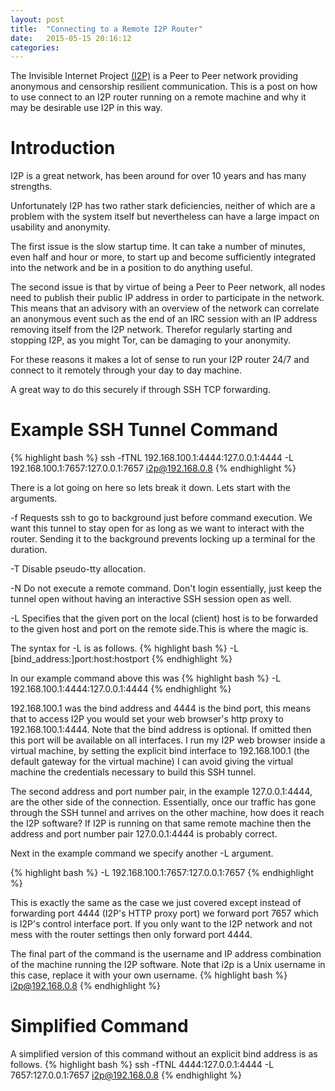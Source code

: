 ```yaml
---
layout: post
title:  "Connecting to a Remote I2P Router"
date:   2015-05-15 20:16:12
categories: 
---
```


The Invisible Internet Project [(I2P)](https://geti2p.net/en/about/intro) is a Peer to Peer network providing anonymous and censorship resilient communication. This is a post on how to use connect to an I2P router running on a remote machine and why it may be desirable use I2P in this way.

Introduction
===========

I2P is a great network, has been around for over 10 years and has many strengths.

Unfortunately I2P has two rather stark deficiencies, neither of which are a problem with the system itself but nevertheless can have a large impact on usability and anonymity. 

The first issue is the slow startup time. It can take a number of minutes, even half and hour or more, to start up and become sufficiently integrated into the network and be in a position to do anything useful. 

The second issue is that by virtue of being a Peer to Peer network, all nodes need to publish their public IP address in order to participate in the network. This means that an advisory with an overview of the network can correlate an anonymous event such as the end of an IRC session with an IP address removing itself from the I2P network. Therefor regularly starting and stopping I2P, as you might Tor, can be damaging to your anonymity.

For these reasons it makes a lot of sense to run your I2P router 24/7 and connect to it remotely through your day to day machine.

A great way to do this securely if through SSH TCP forwarding.

Example SSH Tunnel Command
=================

{% highlight bash %}
ssh -fTNL 192.168.100.1:4444:127.0.0.1:4444 -L 192.168.100.1:7657:127.0.0.1:7657 i2p@192.168.0.8
{% endhighlight %}

There is a lot going on here so lets break it down.
Lets start with the arguments.

-f      Requests ssh to go to background just before command execution. We want this tunnel to stay open for as long as we want to interact with the router. Sending it to the background prevents locking up a terminal for the duration.

  -T      Disable pseudo-tty allocation.

  -N      Do not execute a remote command. Don't login essentially, just keep the tunnel open without having an interactive SSH session open as well.

  -L Specifies that the given port on the local (client) host is to be forwarded to the given host and port on the remote side.This is where the magic is. 

The syntax for -L is as follows.
{% highlight bash %}
    -L [bind_address:]port:host:hostport
{% endhighlight %}

In our example command above this was 
{% highlight bash %}
-L 192.168.100.1:4444:127.0.0.1:4444 
{% endhighlight %}

192.168.100.1 was the bind address and 4444 is the bind port, this means that to access I2P you would set your web browser's http proxy to 192.168.100.1:4444. Note that the bind address is optional. If omitted then this port will be available on all interfaces. I run my I2P web browser inside a virtual machine, by setting the explicit bind interface to 192.168.100.1 (the default gateway for the virtual machine) I can avoid giving the virtual machine the credentials necessary to build this SSH tunnel.

The second address and port number pair, in the example 127.0.0.1:4444, are the other side of the connection. Essentially, once our traffic has gone through the SSH tunnel and arrives on the other machine, how does it reach the I2P software? If I2P is running on that same remote machine then the address and port number pair 127.0.0.1:4444 is probably correct.

Next in the example command we specify another -L argument.

{% highlight bash %}
-L 192.168.100.1:7657:127.0.0.1:7657
{% endhighlight %}

This is exactly the same as the case we just covered except instead of forwarding port 4444 (I2P's HTTP proxy port) we forward port 7657 which is I2P's control interface port. If you only want to the I2P network and not mess with the router settings then only forward port 4444.

The final part of the command is the username and IP address combination of the machine running the I2P software. Note that i2p is a Unix username in this case, replace it with your own username.
{% highlight bash %}
i2p@192.168.0.8
{% endhighlight %}

Simplified Command
=================

A simplified version of this command without an explicit bind address is as follows.
{% highlight bash %}
ssh -fTNL 4444:127.0.0.1:4444 -L 7657:127.0.0.1:7657 i2p@192.168.0.8
{% endhighlight %}

